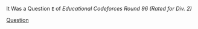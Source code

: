 It Was a Question `E` of *Educational Codeforces Round 96 (Rated for Div. 2)*

[Question](https://codeforces.com/contest/1430/problem/E)